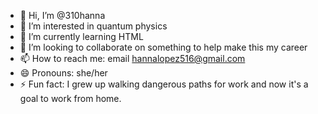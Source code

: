 - 👋 Hi, I’m @310hanna
- 👀 I’m interested in quantum physics
- 🌱 I’m currently learning HTML
- 💞️ I’m looking to collaborate on something to help make this my career
- 📫 How to reach me: email hannalopez516@gmail.com
- 😄 Pronouns: she/her
- ⚡ Fun fact: I grew up walking dangerous paths for work and now it's a goal to work from home.

<!---
310hanna/310hanna is a ✨ special ✨ repository because its `README.md` (this file) appears on your GitHub profile.
You can click the Preview link to take a look at your changes.
--->
